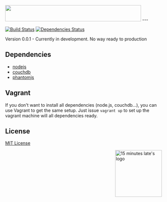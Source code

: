 <img src="http://cl.ly/image/250G0o0L2l1o/voyeur@2x.png" width="437" height="52">
---

[![Build Status](https://secure.travis-ci.org/15minuteslate/voyeur.server.png)](http://travis-ci.org/15minuteslate/voyeur.server)
[![Dependencies Status](https://david-dm.org/15minuteslate/voyeur.server.png)](https://david-dm.org/15minuteslate/voyeur.server)

Version 0.0.1 - Currently in development. No way ready to production

## Dependencies

 - [nodejs](https://github.com/joyent/node)
 - [couchdb](https://github.com/apache/couchdb)
 - [phantomjs](https://github.com/ariya/phantomjs)

## Vagrant
If you don't want to install all dependencies (node.js, couchdb…), you can use Vagrant to get the same setup.
Just issue `vagrant up` to set up the vagrant machine will all dependencies ready.

## License
[MIT License](http://15minuteslate.mit-license.org)

<a href="http://15minuteslate.net">
  <img align="right" src="http://f.cl.ly/items/240m3E2N2b1k1m2S0a3y/Slice%201@2x.png" width="150px" height="150" alt="15 minutes late's logo" title="15 minutes late"/>
</a>
